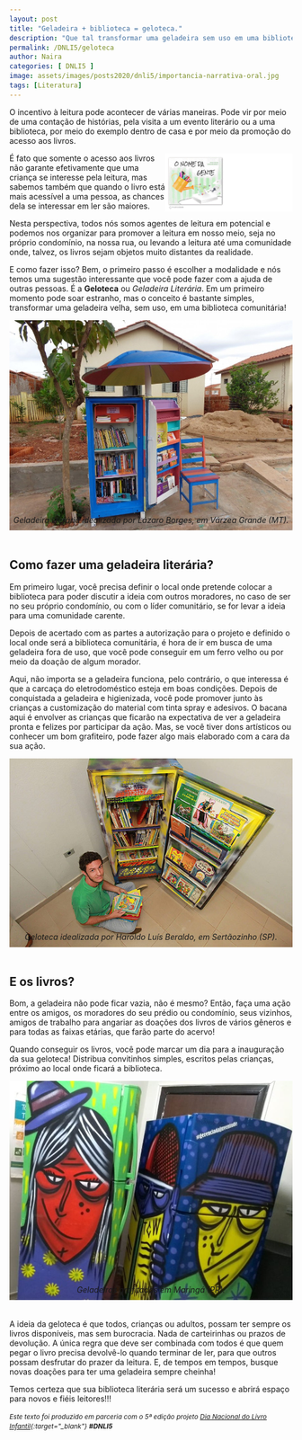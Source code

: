 ```yaml
---
layout: post
title: "Geladeira + biblioteca = geloteca."
description: "Que tal transformar uma geladeira sem uso em uma biblioteca comunitária?"
permalink: /DNLI5/geloteca
author: Naira
categories: [ DNLI5 ]
image: assets/images/posts2020/dnli5/importancia-narrativa-oral.jpg
tags: [Literatura]
---
```

<style>
.onomegente {float: right; width: 45%;}
.amazon {float: right; width: 25%; margin-left: 10px; margin-top: 10px; box-shadow: 0 4px 8px 0 rgba(0, 0, 0, 0.2), 0 6px 20px 0 rgba(0, 0, 0, 0.19);}
.bruxa {float: right; width: 25%;}
.kindle {float: right; width: 35%; padding:10px;}
.d5a10 {
  font-family: 'Crafty Girls', cursive;
  color:gray;
  font-weight: bold;
}

figure {
  margin: 0rem;
}
figcaption {
display: block;
position: relative;
top:-30px;
font-style: italic;
text-align: center;
}
</style>
O incentivo à leitura pode acontecer de várias maneiras. Pode vir por meio de uma contação de histórias, pela visita a um evento literário ou a uma biblioteca, por meio do exemplo dentro de casa e por meio da promoção do acesso aos livros. 

<a href="https://aprender.digital/"><img class="onomegente" src="/assets/images/o-nome-da-gente.gif" align="rigth"></a>
É fato que somente o acesso aos livros não garante efetivamente que uma criança se interesse pela leitura, mas sabemos também que quando o livro está mais acessível a uma pessoa, as chances dela se interessar em ler são maiores.

Nesta perspectiva, todos nós somos agentes de leitura em potencial e podemos nos organizar para promover a leitura em nosso meio, seja no próprio condomínio, na nossa rua, ou levando a leitura até uma comunidade onde, talvez, os livros sejam objetos muito distantes da realidade.

E como fazer isso? Bem, o primeiro passo é escolher a modalidade e nós temos uma sugestão interessante que você pode fazer com a ajuda de outras pessoas. É a **Geloteca** ou *Geladeira Literária*. Em um primeiro momento pode soar estranho, mas o conceito é bastante simples, transformar uma geladeira velha, sem uso, em uma biblioteca comunitária! 

<figure>
<img src="/assets/images/posts2020/dnli5/geloteca-01.jpg" alt=" Geladeira literária  idealizada por Lázaro Borges, em Várzea Grande">
<figcaption>Geladeira literária  idealizada por Lázaro Borges, em Várzea Grande (MT).</figcaption>
</figure>

## Como fazer uma geladeira literária?
Em primeiro lugar, você precisa definir o local onde pretende colocar a biblioteca para poder discutir a ideia com outros moradores, no caso de ser no seu próprio condomínio, ou com o líder comunitário, se for levar a ideia para uma comunidade carente. 

Depois de acertado com as partes a autorização para o projeto e definido o local onde será a biblioteca comunitária, é hora de ir em busca de uma geladeira fora de uso, que você pode conseguir em um ferro velho ou por meio da doação de algum morador. 

Aqui, não importa se a geladeira funciona, pelo contrário, o que interessa é que a carcaça do eletrodoméstico esteja em boas condições. Depois de conquistada a geladeira e higienizada, você pode promover junto às crianças a customização do material com tinta spray e adesivos. O bacana aqui é envolver as crianças que ficarão na expectativa de ver a geladeira pronta e felizes por participar da ação. Mas, se você tiver dons artísticos ou conhecer um bom grafiteiro, pode fazer algo mais elaborado com a cara da sua ação.

<figure>
<center>
<img src="/assets/images/posts2020/dnli5/geloteca-02.jpg" alt="Geloteca idealizada por Haroldo Luís Beraldo, em Sertãozinho">
</center>
<figcaption>Geloteca idealizada por Haroldo Luís Beraldo, em Sertãozinho (SP).</figcaption>
</figure>

## E os livros?
Bom, a geladeira não pode ficar vazia, não é mesmo? Então, faça uma ação entre os amigos, os moradores do seu prédio ou condomínio, seus vizinhos, amigos de trabalho para angariar as doações dos livros de vários gêneros e para todas as faixas etárias, que farão parte do acervo!  

Quando conseguir os livros, você pode marcar um dia para a inauguração da sua geloteca! Distribua convitinhos simples, escritos pelas crianças, próximo ao local onde ficará a biblioteca.

<figure>
<center>
<img src="/assets/images/posts2020/dnli5/geloteca-03.jpg" alt="Geladeiras grafitadas em Maringá">
</center>
<figcaption>Geladeiras grafitadas em Maringá (PR).</figcaption>
</figure>

A ideia da geloteca é que todos, crianças ou adultos, possam ter sempre os livros disponíveis, mas sem burocracia. Nada de carteirinhas ou prazos de devolução. A única regra que deve ser combinada com todos é que quem pegar o livro precisa devolvê-lo quando terminar de ler, para que outros possam desfrutar do prazer da leitura. E, de tempos em tempos, busque novas doações para ter uma geladeira sempre cheinha! 

Temos certeza que sua biblioteca literária será um sucesso e abrirá espaço para novos e fiéis leitores!!!

<small><i>Este texto foi produzido em parceria com o 5ª edição projeto [Dia Nacional do Livro Infantil](https://dnli.aprender.digital){:target="_blank"} **#DNLI5**</i></small>